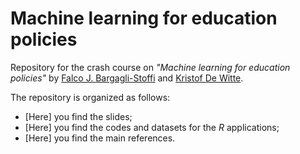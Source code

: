 # Machine learning for education policies

Repository for the crash course on _"Machine learning for education policies"_ by [Falco J. Bargagli-Stoffi](https://www.imtlucca.it/it/falco.bargaglistoffi) and [Kristof De Witte](https://feb.kuleuven.be/kristof.dewitte).

The repository is organized as follows:
* [Here] you find the slides;
* [Here] you find the codes and datasets for the *R* applications;
* [Here] you find the main references.

